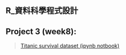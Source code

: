 ## R_資料科學程式設計
## Project 3 (week8): 
>[Titanic survival dataset (ipynb notbook)](https://github.com/B04902039/DataScienceProgramming2018spring/blob/master/Project3/Project%203%20Titanic%20dataset.ipynb)